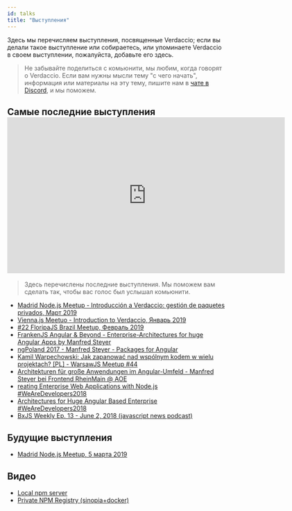 ```yaml
---
id: talks
title: "Выступления"
---
```


Здесь мы перечисляем выступления, посвященные Verdaccio; если вы делали такое выступление или собираетесь, или упоминаете Verdaccio в своем выступлении, пожалуйста, добавьте его здесь.

> Не забывайте поделиться с комьюнити, мы любим, когда говорят о Verdaccio. Если вам нужны мысли тему "с чего начать", информация или материалы на эту тему, пишите нам в [чате в Discord](https://chat.verdaccio.org), и мы поможем.

## Самые последние выступления <iframe src="https://player.vimeo.com/video/322006226" width="640" height="360" frameborder="0" allowfullscreen mark="crwd-mark"></iframe> 

> Здесь перечислены последние выступления. Мы поможем вам сделать так, чтобы вас голос был услышал комьюнити.

* [Madrid Node.js Meetup - Introducción a Verdaccio: gestión de paquetes privados, Март 2019](https://www.todojs.com/introduccion-a-verdaccio/)
* [Vienna.js Meetuo - Introduction to Verdaccio, Январь 2019](https://www.youtube.com/watch?v=hDIFKzmoCaA)
* [#22 FloripaJS Brazil Meetup, Февраль 2019](https://www.youtube.com/watch?v=iOp70_svQ_M&feature=youtu.be&t=7578)
* [FrankenJS Angular & Beyond - Enterprise-Architectures for huge Angular Apps by Manfred Steyer](https://youtu.be/dWdJkqhQFXU?t=613)
* [ngPoland 2017 - Manfred Steyer - Packages for Angular](https://youtu.be/3fMTdm7k_d0?t=662)
* [Kamil Warpechowski: Jak zapanować nad wspólnym kodem w wielu projektach? [PL] - WarsawJS Meetup #44](https://www.youtube.com/watch?v=JIlQ468xfbU&feature=youtu.be&t=609)
* [Architekturen für große Anwendungen im Angular-Umfeld - Manfred Steyer bei Frontend RheinMain @ AOE](https://youtu.be/eZ91bip6qm4?t=1010)
* [reating Enterprise Web Applications with Node.js #WeAreDevelopers2018](https://youtu.be/RWE6aV7p0Wk?t=682)
* [Architectures for Huge Angular Based Enterprise #WeAreDevelopers2018](https://youtu.be/q4XmAy6_ucw?t=551)
* [BxJS Weekly Ep. 13 - June 2, 2018 (javascript news podcast)](https://youtu.be/Xo8CzYGKXTs?list=PL_gX69xPLi-mqs5BJe-xPnOPT6K1Y5_ZQ&t=2732)

## Будущие выступления

* [Madrid Node.js Meetup, 5 марта 2019](https://www.meetup.com/es-ES/Node-js-Madrid/events/258299729/)

## Видео

* [Local npm server](https://www.youtube.com/watch?v=vc2wMwcDKOE)
* [Private NPM Registry (sinopia+docker)](https://www.youtube.com/watch?v=0TXTCrGaxKc)